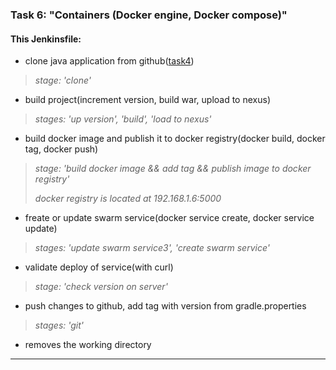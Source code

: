 ### Task 6: "Containers (Docker engine, Docker compose)" ###
#### This Jenkinsfile: ####
-   clone java application from github([task4](https://github.com/Zhdanovich98/EpamLabs.git))
> *stage: 'clone'*
-   build project(increment version, build war, upload to nexus)
> *stages: 'up version', 'build', 'load to nexus'*
-   build docker image and publish it to docker registry(docker build, docker tag, docker push)
> *stage: 'build docker image && add tag && publish image to docker registry'*
>
> *docker registry is located at 192.168.1.6:5000*
-   freate or update swarm service(docker service create, docker service update)
> *stages: 'update swarm service3', 'create swarm service'*
-   validate deploy of service(with curl)
> *stage: 'check version on server'*
-   push changes to github, add tag with version from gradle.properties
> *stages: 'git'*
-   removes the working directory
---
